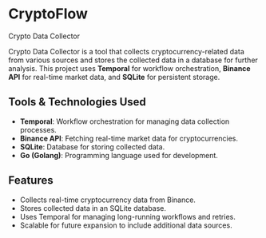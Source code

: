 # CryptoFlow

Crypto Data Collector

Crypto Data Collector is a tool that collects cryptocurrency-related data from various sources and stores the collected data in a database for further analysis. 
This project uses **Temporal** for workflow orchestration, **Binance API** for real-time market data, and **SQLite** for persistent storage.

## Tools & Technologies Used
- **Temporal**: Workflow orchestration for managing data collection processes.
- **Binance API**: Fetching real-time market data for cryptocurrencies.
- **SQLite**: Database for storing collected data.
- **Go (Golang)**: Programming language used for development.

## Features
- Collects real-time cryptocurrency data from Binance.
- Stores collected data in an SQLite database.
- Uses Temporal for managing long-running workflows and retries.
- Scalable for future expansion to include additional data sources.



